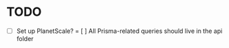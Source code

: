 # TODO

- [ ] Set up PlanetScale?
      = [ ] All Prisma-related queries should live in the api folder
